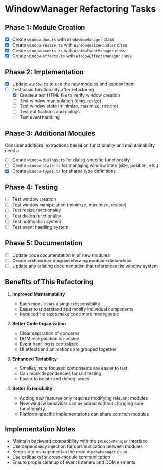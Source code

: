 # WindowManager Refactoring Tasks

## Phase 1: Module Creation

- [x] Create `window-dom.ts` with `WindowDomManager` class
- [x] Create `window-resize.ts` with `WindowResizeHandler` class
- [x] Create `window-events.ts` with `WindowEventManager` class 
- [x] Create `window-effects.ts` with `WindowEffectsManager` class

## Phase 2: Implementation

- [x] Update `window.ts` to use the new modules and expose them
- [ ] Test basic functionality after refactoring
  - [x] Create a test HTML file to verify window creation
  - [ ] Test window manipulation (drag, resize)
  - [ ] Test window state (minimize, maximize, restore)
  - [ ] Test notifications and dialogs
  - [ ] Test event handling

## Phase 3: Additional Modules

Consider additional extractions based on functionality and maintainability needs:

- [ ] Create `window-dialogs.ts` for dialog-specific functionality
- [ ] Create `window-state.ts` for managing window state (size, position, etc.)
- [x] Create `window-types.ts` for shared type definitions

## Phase 4: Testing

- [ ] Test window creation
- [ ] Test window manipulation (minimize, maximize, restore)
- [ ] Test resize functionality
- [ ] Test dialog functionality
- [ ] Test notification system
- [ ] Test event handling system

## Phase 5: Documentation

- [ ] Update code documentation in all new modules
- [ ] Create architecture diagram showing module relationships
- [ ] Update any existing documentation that references the window system

## Benefits of This Refactoring

1. **Improved Maintainability**
   - Each module has a single responsibility
   - Easier to understand and modify individual components
   - Reduced file sizes make code more manageable

2. **Better Code Organization**
   - Clear separation of concerns
   - DOM manipulation is isolated
   - Event handling is centralized
   - UI effects and animations are grouped together

3. **Enhanced Testability**
   - Smaller, more focused components are easier to test
   - Can mock dependencies for unit testing
   - Easier to isolate and debug issues

4. **Better Extensibility**
   - Adding new features only requires modifying relevant modules
   - New window behaviors can be added without changing core functionality
   - Platform-specific implementations can share common modules

## Implementation Notes

- Maintain backward compatibility with the `IWindowManager` interface
- Use dependency injection for communication between modules
- Keep state management in the main `WindowManager` class
- Use callbacks for cross-module communication
- Ensure proper cleanup of event listeners and DOM elements
